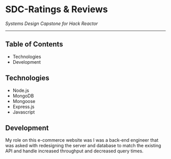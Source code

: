 # SDC-Ratings & Reviews

*Systems Design Capstone for Hack Reactor*

***
## Table of Contents
* Technologies
* Development




## Technologies
* Node.js
* MongoDB
* Mongoose
* Express.js
* Javascript


## Development
My role on this e-commerce website was I was a back-end engineer that was asked with redesigning the server and database to match the existing API and handle increased throughput and decreased query times.


